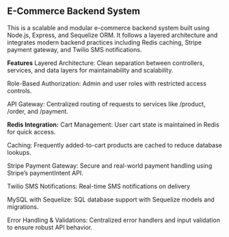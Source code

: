 ## E-Commerce Backend System
This is a scalable and modular e-commerce backend system built using Node.js, Express, and Sequelize ORM. It follows a layered architecture and integrates modern backend practices including Redis caching, Stripe payment gateway, and Twilio SMS notifications.

**Features**
Layered Architecture: Clean separation between controllers, services, and data layers for maintainability and scalability.

Role-Based Authorization: Admin and user roles with restricted access controls.

API Gateway: Centralized routing of requests to services like /product, /order, and /payment.

**Redis Integration:**
Cart Management: User cart state is maintained in Redis for quick access.

Caching: Frequently added-to-cart products are cached to reduce database lookups.

Stripe Payment Gateway: Secure and real-world payment handling using Stripe’s paymentIntent API.

Twilio SMS Notifications: Real-time SMS notifications on delivery

MySQL with Sequelize: SQL database support with Sequelize models and migrations.

Error Handling & Validations: Centralized error handlers and input validation to ensure robust API behavior.











